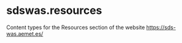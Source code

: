 # sdswas.resources

Content types for the Resources section of the website https://sds-was.aemet.es/